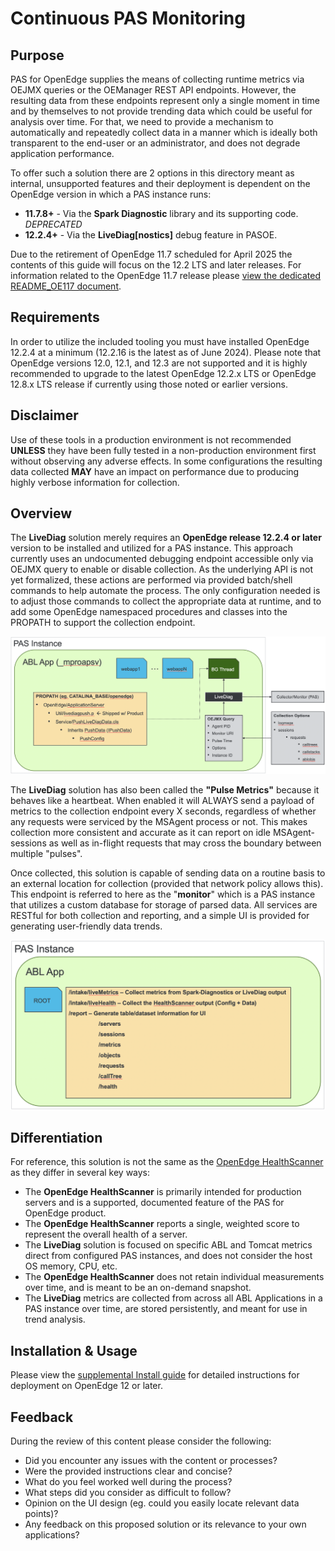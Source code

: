 # Continuous PAS Monitoring #

## Purpose ##

PAS for OpenEdge supplies the means of collecting runtime metrics via OEJMX queries or the OEManager REST API endpoints. However, the resulting data from these endpoints represent only a single moment in time and by themselves to not provide trending data which could be useful for analysis over time. For that, we need to provide a mechanism to automatically and repeatedly collect data in a manner which is ideally both transparent to the end-user or an administrator, and does not degrade application performance.

To offer such a solution there are 2 options in this directory meant as internal, unsupported features and their deployment is dependent on the OpenEdge version in which a PAS instance runs:

- **11.7.8+** - Via the **Spark Diagnostic** library and its supporting code. *DEPRECATED*
- **12.2.4+** - Via the **LiveDiag[nostics]** debug feature in PASOE.

Due to the retirement of OpenEdge 11.7 scheduled for April 2025 the contents of this guide will focus on the 12.2 LTS and later releases. For information related to the OpenEdge 11.7 release please [view the dedicated README_OE117 document](README_OE117.md).

## Requirements ##

In order to utilize the included tooling you must have installed OpenEdge 12.2.4 at a minimum (12.2.16 is the latest as of June 2024). Please note that OpenEdge versions 12.0, 12.1, and 12.3 are not supported and it is highly recommended to upgrade to the latest OpenEdge 12.2.x LTS or OpenEdge 12.8.x LTS release if currently using those noted or earlier versions.

## Disclaimer ##

Use of these tools in a production environment is not recommended **UNLESS** they have been fully tested in a non-production environment first without observing any adverse effects. In some configurations the resulting data collected **MAY** have an impact on performance due to producing highly verbose information for collection.

## Overview ##

The **LiveDiag** solution merely requires an **OpenEdge release 12.2.4 or later** version to be installed and utilized for a PAS instance. This approach currently uses an undocumented debugging endpoint accessible only via OEJMX query to enable or disable collection. As the underlying API is not yet formalized, these actions are performed via provided batch/shell commands to help automate the process. The only configuration needed is to adjust those commands to collect the appropriate data at runtime, and to add some OpenEdge namespaced procedures and classes into the PROPATH to support the collection endpoint.

![Live Diagnostics Architecture](Arch-LiveDiag.png)

The **LiveDiag** solution has also been called the **"Pulse Metrics"** because it behaves like a heartbeat. When enabled it will ALWAYS send a payload of metrics to the collection endpoint every X seconds, regardless of whether any requests were serviced by the MSAgent process or not. This makes collection more consistent and accurate as it can report on idle MSAgent-sessions as well as in-flight requests that may cross the boundary between multiple "pulses".

Once collected, this solution is capable of sending data on a routine basis to an external location for collection (provided that network policy allows this). This endpoint is referred to here as the "**monitor**" which is a PAS instance that utilizes a custom database for storage of parsed data. All services are RESTful for both collection and reporting, and a simple UI is provided for generating user-friendly data trends.

![Monitor Architecture](Arch-Monitor.png)

## Differentiation ##

For reference, this solution is not the same as the [OpenEdge HealthScanner](https://docs.progress.com/bundle/pas-for-openedge-management/page/Use-the-OpenEdge-HealthScanner.html) as they differ in several key ways:

- The **OpenEdge HealthScanner** is primarily intended for production servers and is a supported, documented feature of the PAS for OpenEdge product.
- The **OpenEdge HealthScanner** reports a single, weighted score to represent the overall health of a server.
- The **LiveDiag** solution is focused on specific ABL and Tomcat metrics direct from configured PAS instances, and does not consider the host OS memory, CPU, etc.
- The **OpenEdge HealthScanner** does not retain individual measurements over time, and is meant to be an on-demand snapshot.
- The **LiveDiag** metrics are collected from across all ABL Applications in a PAS instance over time, are stored persistently, and meant for use in trend analysis.

## Installation & Usage ##

Please view the [supplemental Install guide](INSTALL.md) for detailed instructions for deployment on OpenEdge 12 or later.

## Feedback ##

During the review of this content please consider the following:

- Did you encounter any issues with the content or processes?
- Were the provided instructions clear and concise?
- What do you feel worked well during the process?
- What steps did you consider as difficult to follow?
- Opinion on the UI design (eg. could you easily locate relevant data points)?
- Any feedback on this proposed solution or its relevance to your own applications?
